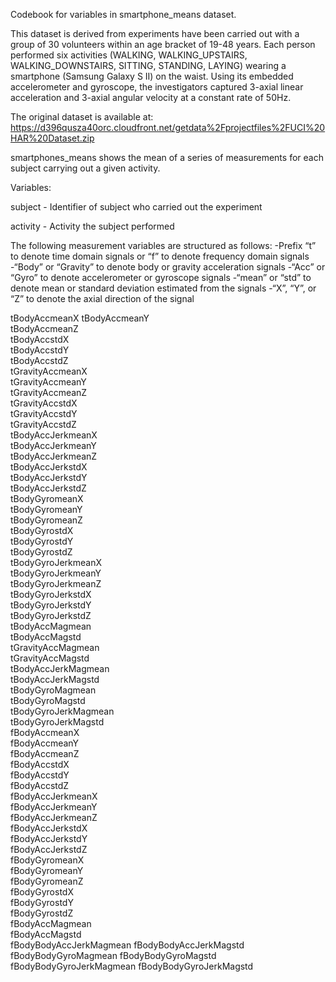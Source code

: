 Codebook for variables in smartphone_means dataset.  

This dataset is derived from experiments have been carried out with a group of 30 volunteers within an age bracket of 19-48 years. Each person performed six activities (WALKING, WALKING_UPSTAIRS, WALKING_DOWNSTAIRS, SITTING, STANDING, LAYING) wearing a smartphone (Samsung Galaxy S II) on the waist. Using its embedded accelerometer and gyroscope, the investigators captured 3-axial linear acceleration and 3-axial angular velocity at a constant rate of 50Hz. 

The original dataset is available at: https://d396qusza40orc.cloudfront.net/getdata%2Fprojectfiles%2FUCI%20HAR%20Dataset.zip

smartphones_means shows the mean of a series of measurements for each subject carrying out a given activity.  

Variables: 

subject - Identifier of subject who carried out the experiment

activity - Activity the subject performed

The following measurement variables are structured as follows:
-Prefix “t” to denote time domain signals or “f” to denote frequency domain signals
-“Body” or “Gravity” to denote body or gravity acceleration signals
-“Acc” or “Gyro” to denote accelerometer or gyroscope signals
-“mean” or “std” to denote mean or standard deviation estimated from the signals
-“X”, “Y”, or “Z” to denote the axial direction of the signal

tBodyAccmeanX 
tBodyAccmeanY          
tBodyAccmeanZ           
tBodyAccstdX            
tBodyAccstdY            
tBodyAccstdZ            
tGravityAccmeanX       
tGravityAccmeanY        
tGravityAccmeanZ        
tGravityAccstdX         
tGravityAccstdY         
tGravityAccstdZ        
tBodyAccJerkmeanX      
tBodyAccJerkmeanY     
tBodyAccJerkmeanZ       
tBodyAccJerkstdX       
tBodyAccJerkstdY        
tBodyAccJerkstdZ       
tBodyGyromeanX         
tBodyGyromeanY          
tBodyGyromeanZ         
tBodyGyrostdX           
tBodyGyrostdY          
tBodyGyrostdZ           
tBodyGyroJerkmeanX      
tBodyGyroJerkmeanY      
tBodyGyroJerkmeanZ    
tBodyGyroJerkstdX       
tBodyGyroJerkstdY      
tBodyGyroJerkstdZ       
tBodyAccMagmean         
tBodyAccMagstd         
tGravityAccMagmean     
tGravityAccMagstd       
tBodyAccJerkMagmean     
tBodyAccJerkMagstd      
tBodyGyroMagmean        
tBodyGyroMagstd         
tBodyGyroJerkMagmean    
tBodyGyroJerkMagstd     
fBodyAccmeanX           
fBodyAccmeanY           
fBodyAccmeanZ          
fBodyAccstdX           
fBodyAccstdY            
fBodyAccstdZ            
fBodyAccJerkmeanX     
fBodyAccJerkmeanY     
fBodyAccJerkmeanZ      
fBodyAccJerkstdX       
fBodyAccJerkstdY       
fBodyAccJerkstdZ       
fBodyGyromeanX        
fBodyGyromeanY          
fBodyGyromeanZ          
fBodyGyrostdX           
fBodyGyrostdY           
fBodyGyrostdZ          
fBodyAccMagmean         
fBodyAccMagstd          
fBodyBodyAccJerkMagmean 
fBodyBodyAccJerkMagstd 
fBodyBodyGyroMagmean
fBodyBodyGyroMagstd    
fBodyBodyGyroJerkMagmean
fBodyBodyGyroJerkMagstd
